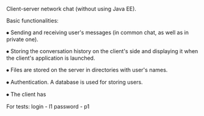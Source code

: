 Client-server network chat (without using Java EE).

Basic functionalities:

⦁	Sending and receiving user's messages (in common chat, as well as in private one).

⦁	Storing the conversation history on the client's side and displaying it when the client's application is launched.

⦁	Files are stored on the server in directories with user's names.

⦁	Authentication. A database is used for storing users.

⦁	The client has 


For tests: 
  login - l1 
  password - p1
